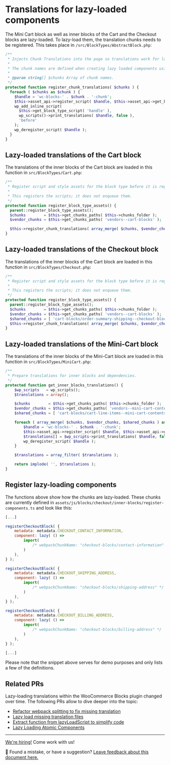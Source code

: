# Translations for lazy-loaded components

The Mini Cart block as well as inner blocks of the Cart and the Checkout blocks are lazy-loaded. To lazy-load them, the translation chunks needs to be registered. This takes place in `/src/BlockTypes/AbstractBlock.php`:

```php
/**
 * Injects Chunk Translations into the page so translations work for lazy loaded components.
 *
 * The chunk names are defined when creating lazy loaded components using webpackChunkName.
 *
 * @param string[] $chunks Array of chunk names.
 */
protected function register_chunk_translations( $chunks ) {
  foreach ( $chunks as $chunk ) {
    $handle = 'wc-blocks-' . $chunk . '-chunk';
    $this->asset_api->register_script( $handle, $this->asset_api->get_block_asset_build_path( $chunk ), [], true );
    wp_add_inline_script(
      $this->get_block_type_script( 'handle' ),
      wp_scripts()->print_translations( $handle, false ),
      'before'
    );
    wp_deregister_script( $handle );
  }
}
```

## Lazy-loaded translations of the Cart block

The translations of the inner blocks of the Cart block are loaded in this function in `src/BlockTypes/Cart.php`:

```php
/**
 * Register script and style assets for the block type before it is registered.
 *
 * This registers the scripts; it does not enqueue them.
 */
protected function register_block_type_assets() {
  parent::register_block_type_assets();
  $chunks        = $this->get_chunks_paths( $this->chunks_folder );
  $vendor_chunks = $this->get_chunks_paths( 'vendors--cart-blocks' );

  $this->register_chunk_translations( array_merge( $chunks, $vendor_chunks ) );
}
```

## Lazy-loaded translations of the Checkout block

The translations of the inner blocks of the Cart block are loaded in this function in `src/BlockTypes/Checkout.php`:

```php
/**
 * Register script and style assets for the block type before it is registered.
 *
 * This registers the scripts; it does not enqueue them.
 */
protected function register_block_type_assets() {
  parent::register_block_type_assets();
  $chunks        = $this->get_chunks_paths( $this->chunks_folder );
  $vendor_chunks = $this->get_chunks_paths( 'vendors--cart-blocks' );
  $shared_chunks = [ 'cart-blocks/order-summary-shipping--checkout-blocks/order-summary-shipping-frontend' ];
  $this->register_chunk_translations( array_merge( $chunks, $vendor_chunks, $shared_chunks ) );
}
```

## Lazy-loaded translations of the Mini-Cart block

The translations of the inner blocks of the Mini-Cart block are loaded in this function in `src/BlockTypes/MiniCart.php`:

```php
/**
 * Prepare translations for inner blocks and dependencies.
 */
protected function get_inner_blocks_translations() {
	$wp_scripts   = wp_scripts();
	$translations = array();

	$chunks        = $this->get_chunks_paths( $this->chunks_folder );
	$vendor_chunks = $this->get_chunks_paths( 'vendors--mini-cart-contents-block' );
	$shared_chunks = [ 'cart-blocks/cart-line-items--mini-cart-contents-block/products-table-frontend' ];

	foreach ( array_merge( $chunks, $vendor_chunks, $shared_chunks ) as $chunk ) {
		$handle = 'wc-blocks-' . $chunk . '-chunk';
		$this->asset_api->register_script( $handle, $this->asset_api->get_block_asset_build_path( $chunk ), [], true );
		$translations[] = $wp_scripts->print_translations( $handle, false );
		wp_deregister_script( $handle );
	}

	$translations = array_filter( $translations );

	return implode( '', $translations );
}
```

## Register lazy-loading components

The functions above show how the chunks are lazy-loaded. These chunks are currently defined in `assets/js/blocks/checkout/inner-blocks/register-components.ts` and look like this:

```js
[...]

registerCheckoutBlock( {
	metadata: metadata.CHECKOUT_CONTACT_INFORMATION,
	component: lazy( () =>
		import(
			/* webpackChunkName: "checkout-blocks/contact-information" */ './checkout-contact-information-block/frontend'
		)
	),
} );

registerCheckoutBlock( {
	metadata: metadata.CHECKOUT_SHIPPING_ADDRESS,
	component: lazy( () =>
		import(
			/* webpackChunkName: "checkout-blocks/shipping-address" */ './checkout-shipping-address-block/frontend'
		)
	),
} );

registerCheckoutBlock( {
	metadata: metadata.CHECKOUT_BILLING_ADDRESS,
	component: lazy( () =>
		import(
			/* webpackChunkName: "checkout-blocks/billing-address" */ './checkout-billing-address-block/frontend'
		)
	),
} );

[...]
```

Please note that the snippet above serves for demo purposes and only lists a few of the definitions.

## Related PRs

Lazy-loading translations within the WooCommerce Blocks plugin changed over time. The following PRs allow to dive deeper into the topic:

-   [Refactor webpack splitting to fix missing translation](https://github.com/woocommerce/woocommerce-blocks/pull/6420)
-   [Lazy load missing translation files](https://github.com/woocommerce/woocommerce-blocks/pull/5112)
-   [Extract function from lazyLoadScript to simplify code](https://github.com/woocommerce/woocommerce-blocks/pull/4631)
-   [Lazy Loading Atomic Components](https://github.com/woocommerce/woocommerce-blocks/pull/2777)

<!-- FEEDBACK -->

---

[We're hiring!](https://woocommerce.com/careers/) Come work with us!

🐞 Found a mistake, or have a suggestion? [Leave feedback about this document here.](https://github.com/woocommerce/woocommerce-blocks/issues/new?assignees=&labels=type%3A+documentation&template=--doc-feedback.md&title=Feedback%20on%20./docs/internal-developers/translations/translations-for-lazy-loaded-components.md)

<!-- /FEEDBACK -->

